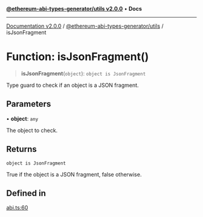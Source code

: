 [**@ethereum-abi-types-generator/utils v2.0.0**](../README.md) • **Docs**

***

[Documentation v2.0.0](../../../packages.md) / [@ethereum-abi-types-generator/utils](../README.md) / isJsonFragment

# Function: isJsonFragment()

> **isJsonFragment**(`object`): `object is JsonFragment`

Type guard to check if an object is a JSON fragment.

## Parameters

• **object**: `any`

The object to check.

## Returns

`object is JsonFragment`

True if the object is a JSON fragment, false otherwise.

## Defined in

[abi.ts:60](https://github.com/niZmosis/ethereum-abi-types-generator/blob/34014c6ac1a58a7622fbd21e7421270aae38bf36/packages/utils/src/abi.ts#L60)
